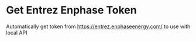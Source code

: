 # Get Entrez Enphase Token

Automatically get token from https://entrez.enphaseenergy.com/ to use with local API
